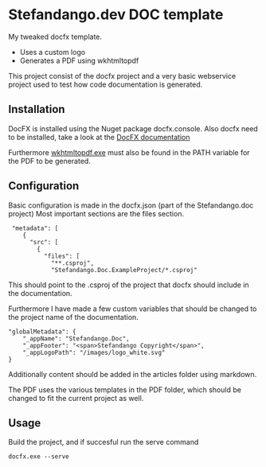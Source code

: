 # Stefandango.dev DOC template

My tweaked docfx template. 

- Uses a custom logo
- Generates a PDF using wkhtmltopdf

This project consist of the docfx project and a very basic webservice project used to test how code documentation is generated.

## Installation

DocFX is installed using the Nuget package docfx.console. Also docfx need to be installed, take a look at the [DocFX documentation](https://dotnet.github.io/docfx/)

Furthermore [wkhtmltopdf.exe](https://wkhtmltopdf.org/) must also be found in the PATH variable for the PDF to be generated. 

## Configuration

Basic configuration is made in the docfx.json (part of the Stefandango.doc project)
Most important sections are the files section.

```
 "metadata": [
    {
      "src": [
        {
          "files": [
            "**.csproj",
            "Stefandango.Doc.ExampleProject/*.csproj"
```

This should point to the .csproj of the project that docfx should include in the documentation.

Furthermore I have made a few custom variables that should be changed to the project name of the documentation. 
```
"globalMetadata": {
    "_appName": "Stefandango.Doc",
    "_appFooter": "<span>Stefandango Copyright</span>",
    "_appLogoPath": "/images/logo_white.svg"
}
```

Additionally content should be added in the articles folder using markdown. 

The PDF uses the various templates in the PDF folder, which should be changed to fit the current project as well.

## Usage

Build the project, and if succesful run the serve command

```
docfx.exe --serve
```